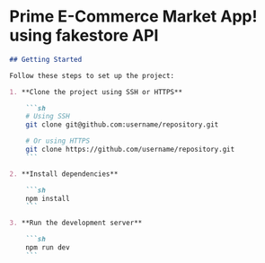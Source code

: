 # Prime E-Commerce Market App! using fakestore API

```markdown
## Getting Started

Follow these steps to set up the project:

1. **Clone the project using SSH or HTTPS**

    ```sh
    # Using SSH
    git clone git@github.com:username/repository.git

    # Or using HTTPS
    git clone https://github.com/username/repository.git
    ```

2. **Install dependencies**

    ```sh
    npm install
    ```

3. **Run the development server**

    ```sh
    npm run dev
    ```
```
